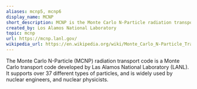 ```yaml
---
aliases: mcnp5, mcnp6
display_name: MCNP
short_description: MCNP is the Monte Carlo N-Particle radiation transport code.
created_by: Los Alamos National Laboratory
topic: mcnp
url: https://mcnp.lanl.gov/
wikipedia_url: https://en.wikipedia.org/wiki/Monte_Carlo_N-Particle_Transport_Code
---
```

The Monte Carlo N-Particle (MCNP) radiation transport code is a Monte Carlo transport code developed by Las Alamos National Laboratory (LANL).
It supports over 37 different types of particles, and is widely used by nuclear engineers,
and nuclear physicists. 
